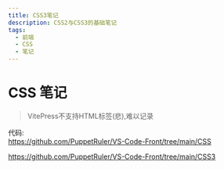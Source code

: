 ```yaml
---
title: CSS3笔记
description: CSS2与CSS3的基础笔记
tags:
  - 前端
  - CSS
  - 笔记
---
```


# CSS 笔记

> VitePress不支持HTML标签(悲),难以记录

代码:<br/>
https://github.com/PuppetRuler/VS-Code-Front/tree/main/CSS

https://github.com/PuppetRuler/VS-Code-Front/tree/main/CSS3
